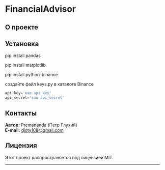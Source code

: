 # FinancialAdvisor

## О проекте

## Установка

pip install pandas

pip install matplotlib

pip install python-binance  

создайте файл keys.py в каталоге Binance
```python
api_key='ваш api_key'
api_secret='ваш api_secret'
```

## Контакты

**Автор:** Premananda (Петр Глухий)  
**E-mail:** [djoty108@gmail.com](mailto:djoty108@gmail.com)

## Лицензия

Этот проект распространяется под лицензией MIT.  

---